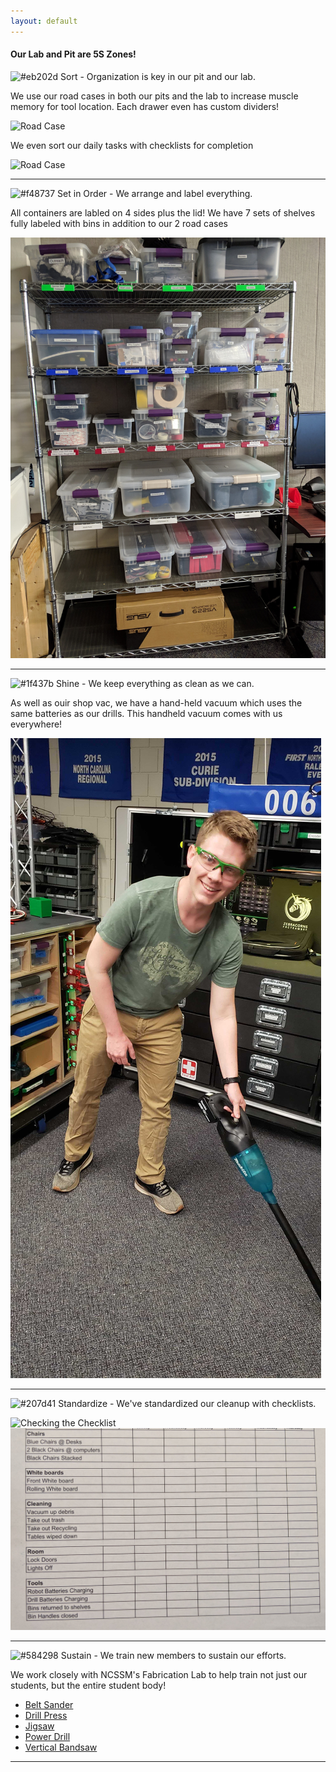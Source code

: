 ```yaml
---
layout: default
---
```


#### Our Lab and Pit are 5S Zones!

![#eb202d](https://placehold.it/15/eb202d/000000?text=+) Sort - Organization is key in our pit and our lab.

We use our road cases in both our pits and the lab to increase muscle memory for tool location. Each drawer even has custom dividers!

![Road Case](assets/images/cart.jpg)

We even sort our daily tasks with checklists for completion

![Road Case](assets/images/todo.jpg)

* * *

![#f48737](https://placehold.it/15/f48737/000000?text=+) Set in Order - We arrange and label everything.

All containers are labled on 4 sides plus the lid! We have 7 sets of shelves fully labeled with bins in addition to our 2 road cases

![Stock Shelf](assets/images/shelf.jpg)


* * *

![#1f437b](https://placehold.it/15/1f437b/000000?text=+) Shine - We keep everything as clean as we can.

As well as ouir shop vac, we have a hand-held vacuum which uses the same batteries as our drills. This handheld vacuum comes with us everywhere! 

![checklist](assets/images/cleaning.jpg)

* * *

![#207d41](https://placehold.it/15/207d41/000000?text=+) Standardize - We've standardized our cleanup with checklists.


![Checking the Checklist](assets/images/checking.jpg)
![checklist](assets/images/checklist.jpg)


* * *

![#584298](https://placehold.it/15/584298/000000?text=+) Sustain - We train new members to sustain our efforts.

We work closely with NCSSM's Fabrication Lab to help train not just our students, but the entire student body!
* [Belt Sander](assets/docs/NCSSM_Tool_Rubric_-_Belt_Sander.pdf)
* [Drill Press](assets/docs/NCSSM_Tool_Rubric_-_Drill_Press.pdf)
* [Jigsaw](assets/docs/NCSSM_Tool_Rubric_-_Jigsaw.pdf)
* [Power Drill](assets/docs/NCSSM_Tool_Rubric_-_Power_Drill.pdf)
* [Vertical Bandsaw](assets/docs/NCSSM_Tool_Rubric_-_Vertical_Bandsaw.pdf)	
	

* * *

